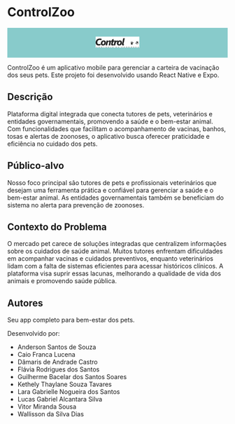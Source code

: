 # ControlZoo

<div style="background-color: #88CBCB; padding: 20px; text-align: center;">
  <img src="./assets/controlzoo.png" alt="ControlZoo" style="max-width: 100px;">
</div>

ControlZoo é um aplicativo mobile para gerenciar a carteira de vacinação dos seus pets. Este projeto foi desenvolvido usando React Native e Expo.

## Descrição

Plataforma digital integrada que conecta tutores de pets, veterinários e
entidades governamentais, promovendo a saúde e o bem-estar animal.
Com funcionalidades que facilitam o acompanhamento de vacinas,
banhos, tosas e alertas de zoonoses, o aplicativo busca oferecer
praticidade e eficiência no cuidado dos pets.

## Público-alvo

Nosso foco principal são tutores de pets e profissionais veterinários que
desejam uma ferramenta prática e confiável para gerenciar a saúde e o
bem-estar animal. As entidades governamentais também se
beneficiam do sistema no alerta para prevenção de zoonoses.

## Contexto do Problema

O mercado pet carece de soluções integradas que centralizem
informações sobre os cuidados de saúde animal.
Muitos tutores enfrentam dificuldades em acompanhar vacinas e
cuidados preventivos, enquanto veterinários lidam com a falta de
sistemas eficientes para acessar históricos clínicos.
A plataforma visa suprir essas lacunas, melhorando a qualidade de vida
dos animais e promovendo saúde pública.

## Autores

Seu app completo para bem-estar dos pets.

Desenvolvido por:
- Anderson Santos de Souza
- Caio Franca Lucena
- Dâmaris de Andrade Castro
- Flávia Rodrigues dos Santos
- Guilherme Bacelar dos Santos Soares
- Kethely Thaylane Souza Tavares
- Lara Gabrielle Nogueira dos Santos
- Lucas Gabriel Alcantara Silva
- Vitor Miranda Sousa
- Wallisson da Silva Dias
